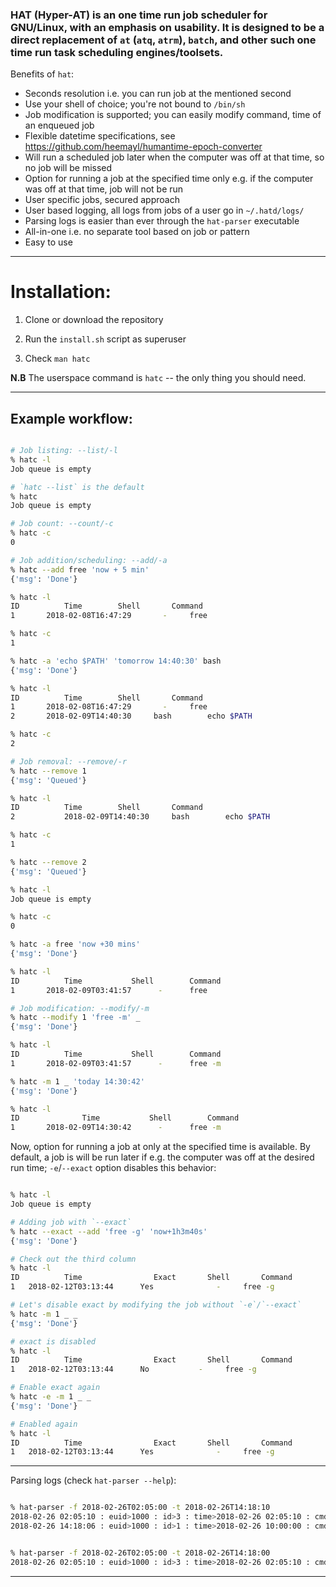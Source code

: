### HAT (Hyper-AT) is an one time run job scheduler for GNU/Linux, with an emphasis on usability. It is designed to be a direct replacement of `at` (`atq`, `atrm`), `batch`, and other such one time run task scheduling engines/toolsets.

Benefits of `hat`:

- Seconds resolution i.e. you can run job at the mentioned second
- Use your shell of choice; you're not bound to `/bin/sh`
- Job modification is supported; you can easily modify command, time of an enqueued job
- Flexible datetime specifications, see https://github.com/heemayl/humantime-epoch-converter
- Will run a scheduled job later when the computer was off at that time, so no job will be missed
- Option for running a job at the specified time only e.g. if the computer was off at that time, job will not be run
- User specific jobs, secured approach
- User based logging, all logs from jobs of a user go in `~/.hatd/logs/`
- Parsing logs is easier than ever through the `hat-parser` executable
- All-in-one i.e. no separate tool based on job or pattern
- Easy to use

---

# Installation:

1. Clone or download the repository

2. Run the `install.sh` script as superuser

3. Check `man hatc`

**N.B** The userspace command is `hatc` -- the only thing you should need.

---

## Example workflow:

```bash

# Job listing: --list/-l
% hatc -l
Job queue is empty

# `hatc --list` is the default
% hatc
Job queue is empty

# Job count: --count/-c
% hatc -c
0

# Job addition/scheduling: --add/-a
% hatc --add free 'now + 5 min'
{'msg': 'Done'}

% hatc -l
ID		    Time		Shell		Command
1	    2018-02-08T16:47:29		  -		free

% hatc -c
1

% hatc -a 'echo $PATH' 'tomorrow 14:40:30' bash
{'msg': 'Done'}

% hatc -l
ID		    Time		Shell		Command
1	    2018-02-08T16:47:29		  -		free
2	    2018-02-09T14:40:30		bash		echo $PATH

% hatc -c
2

# Job removal: --remove/-r
% hatc --remove 1
{'msg': 'Queued'}

% hatc -l
ID		    Time		Shell		Command
2           2018-02-09T14:40:30		bash		echo $PATH

% hatc -c
1

% hatc --remove 2
{'msg': 'Queued'}

% hatc -l
Job queue is empty

% hatc -c
0

% hatc -a free 'now +30 mins'
{'msg': 'Done'}

% hatc -l
ID		    Time	       Shell		Command
1	    2018-02-09T03:41:57		 -		free

# Job modification: --modify/-m
% hatc --modify 1 'free -m' _
{'msg': 'Done'}

% hatc -l
ID		    Time	       Shell		Command
1	    2018-02-09T03:41:57		 -		free -m

% hatc -m 1 _ 'today 14:30:42'
{'msg': 'Done'}

% hatc -l
ID     		    Time	       Shell		Command
1 	    2018-02-09T14:30:42		 -		free -m


```

Now, option for running a job at only at the specified time is available. By default, a job is will be run later if e.g. the computer was off at the desired run time; `-e`/`--exact` option disables this behavior:

```bash

% hatc -l
Job queue is empty

# Adding job with `--exact`
% hatc --exact --add 'free -g' 'now+1h3m40s'
{'msg': 'Done'}

# Check out the third column
% hatc -l
ID	        Time		        Exact		Shell		Command
1	2018-02-12T03:13:44		 Yes	          -		free -g

# Let's disable exact by modifying the job without `-e`/`--exact`
% hatc -m 1 _ _
{'msg': 'Done'}

# exact is disabled
% hatc -l
ID	        Time		        Exact		Shell		Command
1	2018-02-12T03:13:44		 No	          -		free -g

# Enable exact again
% hatc -e -m 1 _ _
{'msg': 'Done'}

# Enabled again
% hatc -l
ID	        Time		        Exact		Shell		Command
1	2018-02-12T03:13:44		 Yes	          -		free -g


```

---

Parsing logs (check `hat-parser --help`):

```bash

% hat-parser -f 2018-02-26T02:05:00 -t 2018-02-26T14:18:10
2018-02-26 02:05:10 : euid>1000 : id>3 : time>2018-02-26 02:05:10 : cmd>whoami : ret>0 :: out>chayan
2018-02-26 14:18:06 : euid>1000 : id>1 : time>2018-02-26 10:00:00 : cmd>whoami : ret>0 :: out>chayan


% hat-parser -f 2018-02-26T02:05:00 -t 2018-02-26T14:18:00
2018-02-26 02:05:10 : euid>1000 : id>3 : time>2018-02-26 02:05:10 : cmd>whoami : ret>0 :: out>chayan

```

---
